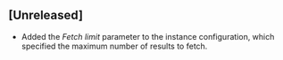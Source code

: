 ## [Unreleased]
- Added the *Fetch limit* parameter to the instance configuration, which specified the maximum number of results to fetch.
